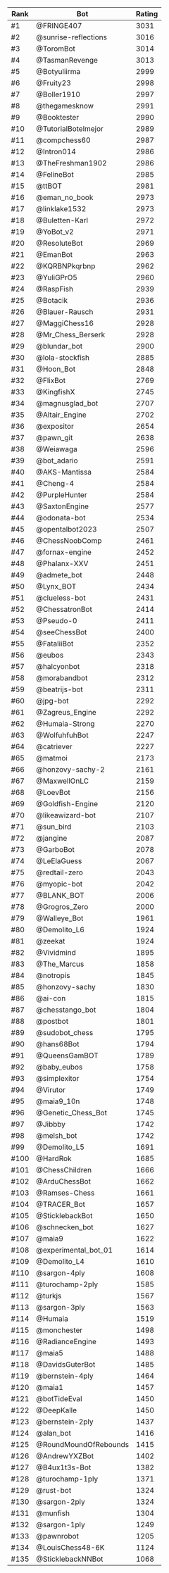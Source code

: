 Rank|Bot|Rating
---|---|---
#1|@FRINGE407|3031
#2|@sunrise-reflections|3016
#3|@ToromBot|3014
#4|@TasmanRevenge|3013
#5|@Botyuliirma|2999
#6|@Fruity23|2998
#7|@Boller1910|2997
#8|@thegamesknow|2991
#9|@Booktester|2990
#10|@TutorialBotelmejor|2989
#11|@compchess60|2987
#12|@Intron014|2986
#13|@TheFreshman1902|2986
#14|@FelineBot|2985
#15|@ttBOT|2981
#16|@eman_no_book|2973
#17|@linklake1532|2973
#18|@Buletten-Karl|2972
#19|@YoBot_v2|2971
#20|@ResoluteBot|2969
#21|@EmanBot|2963
#22|@KQRBNPkqrbnp|2962
#23|@YuliGPrO5|2960
#24|@RaspFish|2939
#25|@Botacik|2936
#26|@Blauer-Rausch|2931
#27|@MaggiChess16|2928
#28|@Mr_Chess_Berserk|2928
#29|@blundar_bot|2900
#30|@lola-stockfish|2885
#31|@Hoon_Bot|2848
#32|@FlixBot|2769
#33|@KingfishX|2745
#34|@magnusglad_bot|2707
#35|@Altair_Engine|2702
#36|@expositor|2654
#37|@pawn_git|2638
#38|@Weiawaga|2596
#39|@bot_adario|2591
#40|@AKS-Mantissa|2584
#41|@Cheng-4|2584
#42|@PurpleHunter|2584
#43|@SaxtonEngine|2577
#44|@odonata-bot|2534
#45|@opentalbot2023|2507
#46|@ChessNoobComp|2461
#47|@fornax-engine|2452
#48|@Phalanx-XXV|2451
#49|@admete_bot|2448
#50|@Lynx_BOT|2434
#51|@clueless-bot|2431
#52|@ChessatronBot|2414
#53|@Pseudo-0|2411
#54|@seeChessBot|2400
#55|@FataliiBot|2352
#56|@eubos|2343
#57|@halcyonbot|2318
#58|@morabandbot|2312
#59|@beatrijs-bot|2311
#60|@jpg-bot|2292
#61|@Zagreus_Engine|2292
#62|@Humaia-Strong|2270
#63|@WolfuhfuhBot|2247
#64|@catriever|2227
#65|@matmoi|2173
#66|@honzovy-sachy-2|2161
#67|@MaxwellOnLC|2159
#68|@LoevBot|2156
#69|@Goldfish-Engine|2120
#70|@likeawizard-bot|2107
#71|@sun_bird|2103
#72|@jangine|2087
#73|@GarboBot|2078
#74|@LeElaGuess|2067
#75|@redtail-zero|2043
#76|@myopic-bot|2042
#77|@BLANK_BOT|2006
#78|@Grogros_Zero|2000
#79|@Walleye_Bot|1961
#80|@Demolito_L6|1924
#81|@zeekat|1924
#82|@Vividmind|1895
#83|@The_Marcus|1858
#84|@notropis|1845
#85|@honzovy-sachy|1830
#86|@ai-con|1815
#87|@chesstango_bot|1804
#88|@postbot|1801
#89|@sudobot_chess|1795
#90|@hans68Bot|1794
#91|@QueensGamBOT|1789
#92|@baby_eubos|1758
#93|@simplexitor|1754
#94|@Virutor|1749
#95|@maia9_10n|1748
#96|@Genetic_Chess_Bot|1745
#97|@Jibbby|1742
#98|@melsh_bot|1742
#99|@Demolito_L5|1691
#100|@HardRok|1685
#101|@ChessChildren|1666
#102|@ArduChessBot|1662
#103|@Ramses-Chess|1661
#104|@TRACER_Bot|1657
#105|@SticklebackBot|1650
#106|@schnecken_bot|1627
#107|@maia9|1622
#108|@experimental_bot_01|1614
#109|@Demolito_L4|1610
#110|@sargon-4ply|1608
#111|@turochamp-2ply|1585
#112|@turkjs|1567
#113|@sargon-3ply|1563
#114|@Humaia|1519
#115|@monchester|1498
#116|@RadianceEngine|1493
#117|@maia5|1488
#118|@DavidsGuterBot|1485
#119|@bernstein-4ply|1464
#120|@maia1|1457
#121|@botTideEval|1450
#122|@DeepKalle|1450
#123|@bernstein-2ply|1437
#124|@alan_bot|1416
#125|@RoundMoundOfRebounds|1415
#126|@AndrewYXZBot|1402
#127|@B4ux1t3s-Bot|1382
#128|@turochamp-1ply|1371
#129|@rust-bot|1324
#130|@sargon-2ply|1324
#131|@munfish|1304
#132|@sargon-1ply|1249
#133|@pawnrobot|1205
#134|@LouisChess48-6K|1124
#135|@SticklebackNNBot|1068
